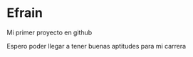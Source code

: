 # Efrain
Mi primer proyecto en github

Espero poder llegar a tener buenas aptitudes para mi carrera
